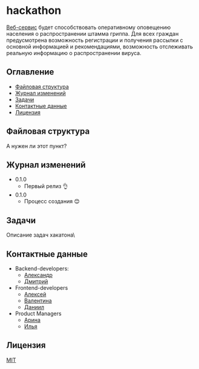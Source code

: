 # hackathon

[Веб-сервис](https://www.google.com) будет способствовать оперативному оповещению населения о распространении штамма гриппа.
Для всех граждан предусмотрена возможность регистрации и получения рассылки с основной информацией и рекомендациями, возможность отслеживать реальную информацию о распространении вируса.

## Оглавление
* [Файловая структура](#файловая-структура)
* [Журнал изменений](#журнал-изменений)
* [Задачи](#задачи)
* [Контактные данные](#контактные-данные)
* [Лицензия](#лицензия)

## Файловая структура
А нужен ли этот пункт?

## Журнал изменений
* 0.1.0
    - Первый релиз :ok_hand:
* 0.1.0
    - Процесс создания :blush:

## Задачи
Описание задач хакатона\

## Контактные данные
* Backend-developers:
    - [Александр](https://t.me/al3x_kuz)
    - [Дмитрий](https://t.me/levshakor)
* Frontend-developers
    - [Алексей](https://t.me/ol_euua)
    - [Валентина](https://t.me/etrenton)
    - [Даниил](https://t.me/White_Rover)
* Product Managers
    - [Арина](https://t.me/arina_juj)
    - [Илья](https://t.me/ilya_kurbet)

## Лицензия
[MIT](https://opensource.org/licenses/MIT)
